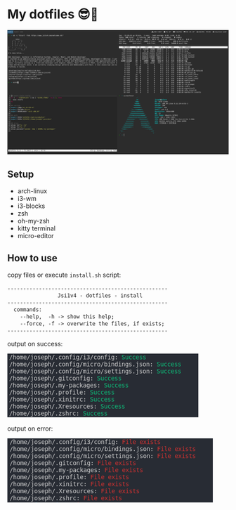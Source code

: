# My dotfiles 😎🖖

![cover](assets/cover.png)

## Setup

- arch-linux
- i3-wm
- i3-blocks
- zsh
- oh-my-zsh
- kitty terminal
- micro-editor

## How to use

copy files or execute `install.sh` script:

```
---------------------------------------------------
                Jsi1v4 - dotfiles - install
---------------------------------------------------
  commands:
    --help,  -h -> show this help;
    --force, -f -> overwrite the files, if exists;
---------------------------------------------------
```

output on success:

![](assets/install-output-success.png)

output on error:

![](assets/install-output-error.png)
